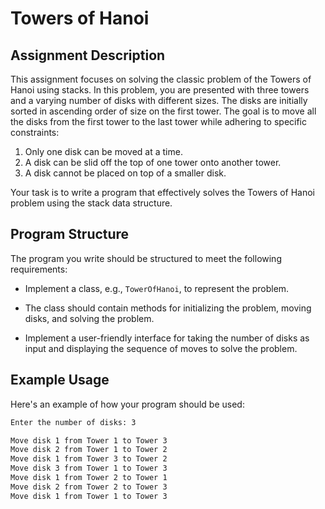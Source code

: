 # Towers of Hanoi

## Assignment Description

This assignment focuses on solving the classic problem of the Towers of Hanoi using stacks. In this problem, you are presented with three towers and a varying number of disks with different sizes. The disks are initially sorted in ascending order of size on the first tower. The goal is to move all the disks from the first tower to the last tower while adhering to specific constraints:

1. Only one disk can be moved at a time.
2. A disk can be slid off the top of one tower onto another tower.
3. A disk cannot be placed on top of a smaller disk.

Your task is to write a program that effectively solves the Towers of Hanoi problem using the stack data structure.

## Program Structure

The program you write should be structured to meet the following requirements:

- Implement a class, e.g., `TowerOfHanoi`, to represent the problem.

- The class should contain methods for initializing the problem, moving disks, and solving the problem.

- Implement a user-friendly interface for taking the number of disks as input and displaying the sequence of moves to solve the problem.


## Example Usage

Here's an example of how your program should be used:

```bash
Enter the number of disks: 3

Move disk 1 from Tower 1 to Tower 3
Move disk 2 from Tower 1 to Tower 2
Move disk 1 from Tower 3 to Tower 2
Move disk 3 from Tower 1 to Tower 3
Move disk 1 from Tower 2 to Tower 1
Move disk 2 from Tower 2 to Tower 3
Move disk 1 from Tower 1 to Tower 3
